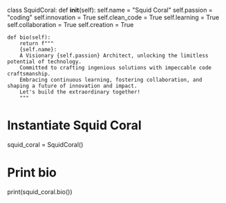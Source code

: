 class SquidCoral:
    def __init__(self):
        self.name = "Squid Coral"
        self.passion = "coding"
        self.innovation = True
        self.clean_code = True
        self.learning = True
        self.collaboration = True
        self.creation = True

    def bio(self):
        return f"""
        {self.name}: 
        A Visionary {self.passion} Architect, unlocking the limitless potential of technology. 
        Committed to crafting ingenious solutions with impeccable code craftsmanship. 
        Embracing continuous learning, fostering collaboration, and shaping a future of innovation and impact. 
        Let's build the extraordinary together!
        """

# Instantiate Squid Coral
squid_coral = SquidCoral()

# Print bio
print(squid_coral.bio())
